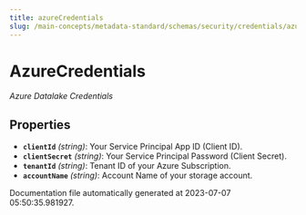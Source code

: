 ```yaml
---
title: azureCredentials
slug: /main-concepts/metadata-standard/schemas/security/credentials/azurecredentials
---
```


# AzureCredentials

*Azure Datalake Credentials*

## Properties

- **`clientId`** *(string)*: Your Service Principal App ID (Client ID).
- **`clientSecret`** *(string)*: Your Service Principal Password (Client Secret).
- **`tenantId`** *(string)*: Tenant ID of your Azure Subscription.
- **`accountName`** *(string)*: Account Name of your storage account.


Documentation file automatically generated at 2023-07-07 05:50:35.981927.

